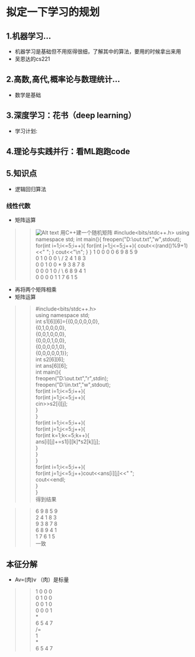 # 拟定一下学习的规划

## 1.机器学习...
* 机器学习是基础但不用抠得很细，了解其中的算法，要用的时候拿出来用
* 吴恩达的cs221

## 2.高数,高代,概率论与数理统计...
* 数学是基础 

## 3.深度学习：花书（deep learning）
* 学习计划: 

## 4.理论与实践并行：看ML跑跑code

>>>
## 5.知识点
* 逻辑回归算法
### 线性代数
* 矩阵运算
>>![Alt text](https://pic1.zhimg.com/80/v2-751fd31c0a781ec411af7d3954a022d0_1440w.jpg "optional title")
用C++建一个随机矩阵
>>#include<bits/stdc++.h>
>>using namespace std;
>>int main(){
>>   freopen("D:\\out.txt","w",stdout);
>>	for(int i=1;i<=5;i++){
>>		for(int j=1;j<=5;j++){
>>			cout<<(rand()%9+1)<<" ";
>>		}
>>		cout<<"\n";
>>	}
>>}
1 0 0 0 0          6 9 8 5 9  
0 1 0 0 0   \ /    2 4 1 8 3   
0 0 1 0 0    *     9 3 8 7 8   
0 0 0 1 0   / \    6 8 9 4 1  
0 0 0 0 1          1 7 6 1 5  
* 再将两个矩阵相乘  
* 矩阵运算   
>>#include<bits/stdc++.h>  
>>using namespace std;  
>>int s1[6][6]={{0,0,0,0,0,0},  
>>			  {0,1,0,0,0,0},  
>>			  {0,0,1,0,0,0},  
>>			  {0,0,0,1,0,0},  
>>			  {0,0,0,0,1,0},  
>>			  {0,0,0,0,0,1}};  
>>int s2[6][6];  
>>int ans[6][6];  
>>int main(){  
>>	freopen("D:\\out.txt","r",stdin);  
>>	freopen("D:\\in.txt","w",stdout);  
>>	for(int i=1;i<=5;i++){  
>>		for(int j=1;j<=5;j++){  
>>			cin>>s2[i][j];  
>>		}  
>>	}  
>>	for(int i=1;i<=5;i++){  
>>		for(int j=1;j<=5;j++){  
>>			for(int k=1;k<=5;k++){  
>>				ans[i][j]+=s1[i][k]*s2[k][j];  
>>			}  
>>		}  
>>	}  
>>	for(int i=1;i<=5;i++){  
>>		for(int j=1;j<=5;j++)cout<<ans[i][j]<<" ";  
>>		cout<<endl;  
>>	}  
>>}   
得到结果  
  
>>6 9 8 5 9   
>>2 4 1 8 3   
>>9 3 8 7 8   
>>6 8 9 4 1   
>>1 7 6 1 5   
一致  

## 本征分解
* Av=(肉)v （肉）是标量
>> 1 0 0 0  
>> 0 1 0 0  
>> 0 0 1 0  
>> 0 0 0 1  
>>    *  
>> 6 5 4 7  
>>    /=  
>>    1  
>>    *  
>> 6 5 4 7  



 
 

